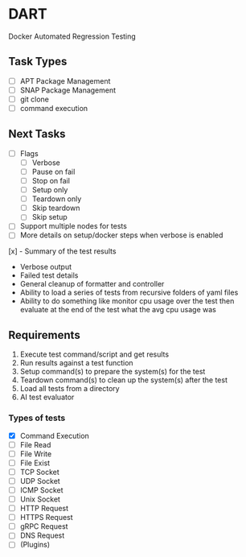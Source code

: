 # DART

Docker Automated Regression Testing

## Task Types

- [ ] APT Package Management
- [ ] SNAP Package Management
- [ ] git clone
- [ ] command execution

## Next Tasks
- [ ] Flags
  - [ ] Verbose
  - [ ] Pause on fail
  - [ ] Stop on fail
  - [ ] Setup only
  - [ ] Teardown only
  - [ ] Skip teardown
  - [ ] Skip setup
- [ ] Support multiple nodes for tests
- [ ] More details on setup/docker steps when verbose is enabled
  
[x] - Summary of the test results
- Verbose output
- Failed test details
- General cleanup of formatter and controller
- Ability to load a series of tests from recursive folders of yaml files
- Ability to do something like monitor cpu usage over the test then evaluate at the end of the test what the avg cpu usage was
## Requirements

1. Execute test command/script and get results
2. Run results against a test function
3. Setup command(s) to prepare the system(s) for the test
4. Teardown command(s) to clean up the system(s) after the test
5. Load all tests from a directory
6. AI test evaluator


### Types of tests

- [x] Command Execution
- [ ] File Read
- [ ] File Write
- [ ] File Exist
- [ ] TCP Socket
- [ ] UDP Socket
- [ ] ICMP Socket
- [ ] Unix Socket
- [ ] HTTP Request
- [ ] HTTPS Request
- [ ] gRPC Request
- [ ] DNS Request
- [ ] (Plugins)